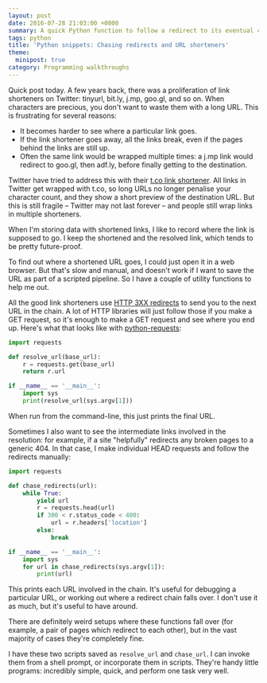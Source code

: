 ```yaml
---
layout: post
date: 2016-07-28 21:03:00 +0000
summary: A quick Python function to follow a redirect to its eventual conclusion.
tags: python
title: 'Python snippets: Chasing redirects and URL shorteners'
theme:
  minipost: true
category: Programming walkthroughs
---
```


Quick post today.
A few years back, there was a proliferation of link shorteners on Twitter: tinyurl, bit.ly, j.mp, goo.gl, and so on.
When characters are precious, you don't want to waste them with a long URL.
This is frustrating for several reasons:

*   It becomes harder to see where a particular link goes.
*   If the link shortener goes away, all the links break, even if the pages behind the links are still up.
*   Often the same link would be wrapped multiple times: a j.mp link would redirect to goo.gl, then adf.ly, before finally getting to the destination.

Twitter have tried to address this with their [t.co link shortener](https://en.wikipedia.org/wiki/Twitter#URL_shortener).
All links in Twitter get wrapped with t.co, so long URLs no longer penalise your character count, and they show a short preview of the destination URL.
But this is still fragile &ndash; Twitter may not last forever &ndash; and people still wrap links in multiple shorteners.

When I'm storing data with shortened links, I like to record where the link is supposed to go.
I keep the shortened and the resolved link, which tends to be pretty future-proof.

To find out where a shortened URL goes, I could just open it in a web browser.
But that's slow and manual, and doesn't work if I want to save the URL as part of a scripted pipeline.
So I have a couple of utility functions to help me out.

<!-- summary -->

All the good link shorteners use [HTTP&nbsp;3XX redirects](https://en.wikipedia.org/wiki/List_of_HTTP_status_codes#3xx_Redirection) to send you to the next URL in the chain.
A lot of HTTP libraries will just follow those if you make a GET request, so it's enough to make a GET request and see where you end up.
Here's what that looks like with [python-requests](http://docs.python-requests.org/en/master/):

```python
import requests

def resolve_url(base_url):
    r = requests.get(base_url)
    return r.url

if __name__ == '__main__':
    import sys
    print(resolve_url(sys.argv[1]))
```

When run from the command-line, this just prints the final URL.

Sometimes I also want to see the intermediate links involved in the resolution: for example, if a site "helpfully" redirects any broken pages to a generic 404.
In that case, I make individual HEAD requests and follow the redirects manually:

```python
import requests

def chase_redirects(url):
    while True:
        yield url
        r = requests.head(url)
        if 300 < r.status_code < 400:
            url = r.headers['location']
        else:
            break

if __name__ == '__main__':
    import sys
    for url in chase_redirects(sys.argv[1]):
        print(url)
```

This prints each URL involved in the chain.
It's useful for debugging a particular URL, or working out where a redirect chain falls over.
I don't use it as much, but it's useful to have around.

There are definitely weird setups where these functions fall over (for example, a pair of pages which redirect to each other), but in the vast majority of cases they're completely fine.

I have these two scripts saved as `resolve_url` and `chase_url`.
I can invoke them from a shell prompt, or incorporate them in scripts.
They're handy little programs: incredibly simple, quick, and perform one task very well.